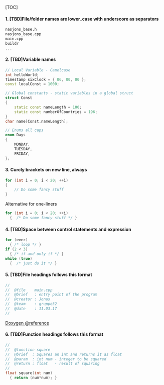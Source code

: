 [TOC]

#### 1. [TBD]File/folder names are lower_case with underscore as separators
```bash
nasjons_base.h
nasjons_base.cpp
main.cpp
build/
...
```

#### 2. [TBD]Variable names
```cpp
// Local Variable - Camelcase
int helloWorld;
Timestamp sixClock = { 06, 00, 00 };
const localConst = 1000;

// Global constants - static variables in a global struct
struct Const
{
    static const nameLength = 100;
    static const numberOfCountries = 196;
}
char name[Const.nameLength];

// Enums all caps
enum Days
{
    MONDAY,
    TUESDAY,
    FRIDAY,
};
```

#### 3. Curcly brackets on new line, always

```cpp
for (int i = 0; i < 20; ++i)
{
    // Do some fancy stuff
}
```

Alternative for one-liners
```cpp
for (int i = 0; i < 20; ++i)
  {  /* Do some fancy stuff */ }
```

#### 4. [TBD]Space between control statements and expression
```cpp
for (ever)
  { /* loop */ }
if (2 < 3)
  { /* if and only if */ }
while (true)
  {  /* just do it */ }
```

#### 5. [TBD]File headings follows this format
```cpp
//
//  @file    main.cpp
//  @brief   : entry point of the program
//  @creator : Jonas
//  @team    : gruppe32
//  @date    : 11.03.17
//
```
[Doxygen @reference](http://www.stack.nl/~dimitri/doxygen/)

#### 6. [TBD]Function headings follows this format
```cpp
//
//  @function square
//  @brief  : Squares an int and returns it as float
//  @param  : int num - integer to be squared
//  @return : float   - result of squaring
//
float square(int num)
  { return (num*num); }
```

